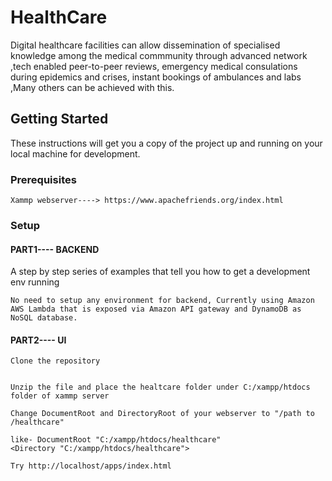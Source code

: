 # HealthCare

Digital healthcare facilities can allow dissemination of specialised knowledge among the medical commmunity through advanced network ,tech enabled peer-to-peer reviews, emergency medical consulations during epidemics and crises, instant bookings of ambulances and labs ,Many others can be achieved with this.

## Getting Started

These instructions will get you a copy of the project up and running on your local machine for development. 

### Prerequisites

```
Xammp webserver----> https://www.apachefriends.org/index.html
```
### Setup

#### PART1---- BACKEND

A step by step series of examples that tell you how to get a development env running

```
No need to setup any environment for backend, Currently using Amazon AWS Lambda that is exposed via Amazon API gateway and DynamoDB as NoSQL database. 

```

#### PART2---- UI

```
Clone the repository


```
```
Unzip the file and place the healtcare folder under C:/xampp/htdocs folder of xammp server
```
```
Change DocumentRoot and DirectoryRoot of your webserver to "/path to /healthcare"

like- DocumentRoot "C:/xampp/htdocs/healthcare"
<Directory "C:/xampp/htdocs/healthcare">

```
```
Try http://localhost/apps/index.html
```

